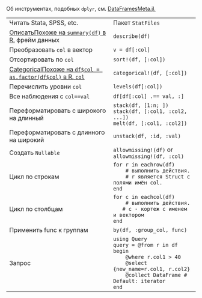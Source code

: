 Об инструментах, подобных `dplyr`, см.
[DataFramesMeta.jl.](https://github.com/JuliaStats/DataFramesMeta.jl)

|                                  |                                           |
| -------------------------------- | ----------------------------------------- |
| Читать Stata, SPSS, etc.         | Пакет `StatFiles`                       |
| <a class="tooltip" href="#">Описать<span>Похоже на `summary(df)` в R.</span></a> фрейм данных | `describe(df)` |
| Преобразовать `col` в вектор     | `v = df[:col]`                            |
| Отсортировать по  `col`          | `sort!(df, [:col])`                       |
| <a class="tooltip" href="#">Categorical<span>Похоже на `df$col = as.factor(df$col)` в R.</span> `col` | `categorical!(df, [:col])` |
| Перечислить уровни `col`         | `levels(df[:col])`                        |
| Все наблюдения с `col==val`      | `df[df[:col] .== val, :]`                 |
| Переформатировать с широкого на длинный | `stack(df, [1:n; ])`<br>`stack(df, [:col1, :col2, ...])`<br>`melt(df, [:col1, :col2])` |
| Переформатировать с длинного на широкий | `unstack(df, :id, :val)`                  |
| Создать `Nullable`                  | `allowmissing!(df)` or `allowmissing!(df, :col)` |
| Цикл по строкам                  | `for r in eachrow(df)`<br>`    # выполнить действия.`<br>`    # r является Struct с полями имён col.`<br>`end` |
| Цикл по столбцам                 | `for c in eachcol(df)`<br>`    # выполнить действия.`<br>`    # c - кортеж с именем и вектором `<br>`end` |
| Применить func к группам         | `by(df, :group_col, func)`                |
| Запрос                           | `using Query`<br>`query = @from r in df begin`<br>`    @where r.col1 > 40`<br>`    @select {new_name=r.col1, r.col2}`<br>`    @collect DataFrame # Default: iterator`<br>`end` |

